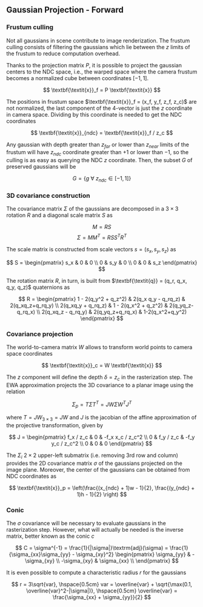 ## Gaussian Projection - Forward

### Frustum culling

Not all gaussians in scene contribute to image renderization. The frustum culling consists of filtering the gaussians which lie between the $z$ limits of the frustum to reduce computation overhead.

Thanks to the projection matrix $P$, it is possible to project the gaussian centers to the NDC space, i.e., the warped space where the camera frustum becomes a normalized cube between coordinates $[-1, 1]$.

$$ \textbf{\textit{x}}_f = P \textbf{\textit{x}} $$

The positions in frustum space $\textbf{\textit{x}}_f = (x_f, y_f, z_f, z_c)$ are not normalized, the last component of the 4-vector is just the $z$ coordinate in camera space. Dividing by this coordinate is needed to get the NDC coordinates

$$ \textbf{\textit{x}}_{ndc} = \textbf{\textit{x}}_f / z_c $$

Any gaussian with depth greater than $z_{far}$ or lower than $z_{near}$ limits of the frustum will have $z_{ndc}$ coordinate greater than $+1$ or lower than $-1$, so the culling is as easy as querying the NDC $z$ coordinate. Then, the subset $G$ of preserved gaussians will be

$$ G = \{g \ \forall \ z_{ndc} \in [-1, 1] \} $$

### 3D covariance construction

The covariance matrix $\Sigma$ of the gaussians are decomposed in a $3\times3$ rotation $R$ and a diagonal scale matrix $S$ as

$$ M = RS $$
$$ \Sigma = M M^T = R S S^T R^T $$

The scale matrix is constructed from scale vectors $s = (s_x, s_y, s_z)$ as

$$ S = 
\begin{pmatrix}
    s_x & 0 & 0 \\
    0 & s_y & 0 \\
    0 & 0 & s_z
\end{pmatrix} 
$$

The rotation matrix $R$, in turn, is built from $\textbf{\textit{q}} = (q_r, q_x, q_y, q_z)$ quaternions as

$$
    R = 
    \begin{pmatrix}
        1 - 2(q_y^2 + q_z^2) & 2(q_x q_y - q_rq_z) & 2(q_xq_z+q_rq_y) \\
        2(q_xq_y + q_rq_z) & 1 - 2(q_x^2 + q_z^2) & 2(q_yq_z-q_rq_x) \\
        2(q_xq_z - q_rq_y) & 2(q_yq_z+q_rq_x) & 1-2(q_x^2+q_y^2)
    \end{pmatrix} 
$$

### Covariance projection

The world-to-camera matrix $W$ allows to transform world points to camera space coordinates

$$ \textbf{\textit{x}}_c = W \textbf{\textit{x}} $$

The $z$ component will define the depth $\delta = z_c$ in the rasterization step. The EWA approximation projects the 3D covariance to a planar image using the relation

$$
    \Sigma_p = T \Sigma T^T = J W \Sigma W^T J^T
$$

where $T = J W_{3 \times 3} = J W$ and $J$ is the jacobian of the affine approximation of the projective transformation, given by

$$
    J = 
    \begin{pmatrix}
        f_x / z_c & 0 & -f_x x_c / z_c^2 \\
        0 & f_y / z_c & -f_y y_c / z_c^2 \\
        0 & 0 & 0
    \end{pmatrix}
$$

The $\Sigma_i$ $2\times2$ upper-left submatrix (i.e. removing 3rd row and column) provides the 2D covariance matrix $\sigma$ of the gaussians projected on the image plane. Moreover, the center of the gaussians can be obtained from NDC coordinates as

$$
    \textbf{\textit{x}}_p = 
    \left(\frac{(x_{ndc} + 1)w - 1}{2}, \frac{(y_{ndc} + 1)h - 1}{2} \right) 
$$

### Conic

The $\sigma$ covariance will be necessary to evaluate gaussians in the rasterization step. However, what will actually be needed is the inverse matrix, better known as the conic $c$

$$
    C = 
    \sigma^{-1} = 
    \frac{1}{|\sigma|}\textrm{adj}(\sigma) = 
    \frac{1}{\sigma_{xx}\sigma_{yy} - \sigma_{xy}^2} 
        \begin{pmatrix}
            \sigma_{yy} & -\sigma_{xy} \\
            -\sigma_{xy} & \sigma_{xx} \\
        \end{pmatrix} 
$$

It is even possible to compute a characteristic radius $r$ for the gaussians

$$ 
    r = 
    3\sqrt{var}, \hspace{0.5cm} var = 
    \overline{var} + \sqrt{\max(0.1, \overline{var}^2-|\sigma|)}, \hspace{0.5cm} \overline{var} = 
    \frac{\sigma_{xx} + \sigma_{yy}}{2} 
$$